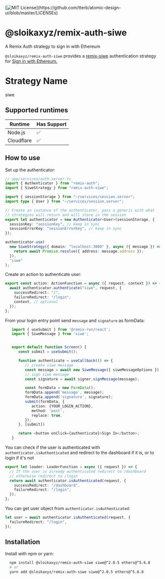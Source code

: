 [![MIT License](https://img.shields.io/apm/l/atomic-design-ui.svg?)](https://github.com/tterb/atomic-design-ui/blob/master/LICENSEs)

# @sloikaxyz/remix-auth-siwe

A Remix Auth strategy to sign in with Ethereum

`@sloikaxyz/remix-auth-siwe` provides a [remix-siwe](https://github.com/sergiodxa/remix-auth) authentication strategy for [Sign in with Ethereum.](https://login.xyz)

# Strategy Name

siwe

## Supported runtimes

| Runtime    | Has Support |
| ---------- | ----------- |
| Node.js    | ✅          |
| Cloudflare | ✅          |

## How to use

Set up the authenticator:

```typescript
// app/services/auth.server.ts
import { Authenticator } from "remix-auth";
import { SiweStrategy } from "remix-auth-siwe";

import { sessionStorage } from "~/services/session.server";
import type { User } from "~/services/session.server";

// Create an instance of the authenticator, pass a generic with what
// strategies will return and will store in the session
export let authenticator = new Authenticator<User>(sessionStorage, {
  sessionKey: "sessionKey", // keep in sync
  sessionErrorKey: "sessionErrorKey", // keep in sync
});

authenticator.use(
  new SiweStrategy({ domain: "localhost:3000" }, async ({ message }) => {
    return await Promise.resolve({ address: message.address });
  }),
  "siwe"
);
```

Create an action to authenticate user:

```typescript
export const action: ActionFunction = async ({ request, context }) => {
  await authenticator.authenticate("siwe", request, {
    successRedirect: "/",
    failureRedirect: "/login",
    context, // optional
  });
};
```

From your login entry point send `message` and `signature` as formData:

```typescript
   import { useSubmit } from '@remix-run/react';
   import { SiweMessage } from 'siwe';


   export default function Screen() {
      const submit = useSubmit();

      function authenticate = useCallback(() => {
         // create siwe message
         const message = await new SiweMessage({ siweMessageOptions });
         // sign siwe message
         const signature = await signer.signMessage(message);

         const formData = new FormData();
         formData.append('message', message);
         formData.append('signature', signature);
         submit(formData, {
            action: {YOUR_LOGIN_ACTION},
            method: 'post',
            replace: true,
         });
      }, [submit])

      return <button onClick={authenticate}>Sign In</button>;
   }
```

You can check if the user is authenticated with `authenticator.isAuthenticated` and redirect to the dashboard if it is, or to login if it's not

```typescript
export let loader: LoaderFunction = async ({ request }) => {
  // If the user is already authenticated redirect to /dashboard
  // otherwise redirect to /login
  return await authenticator.isAuthenticated(request, {
    successRedirect: "/dashboard",
    failureRedirect: "/login",
  });
};
```

You can get user object from `authenticator.isAuthenticated`:

```typescript
let user = await authenticator.isAuthenticated(request, {
  failureRedirect: "/login",
});
```

## Installation

Install with npm or yarn:

```bash
  npm install @sloikaxyz/remix-auth-siwe siwe@^2.0.5 ethers@^5.6.8
  # or
  yarn add @sloikaxyz/remix-auth-siwe siwe@^2.0.5 ethers@^5.6.8
```
